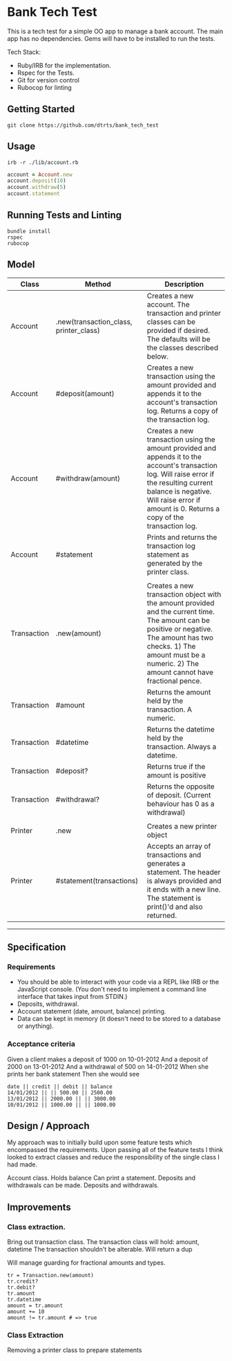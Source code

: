 # Bank Tech Test

This is a tech test for a simple OO app to manage a bank account.
The main app has no dependencies.
Gems will have to be installed to run the tests.

Tech Stack:
- Ruby/IRB for the implementation.
- Rspec for the Tests.
- Git for version control
- Rubocop for linting

## Getting Started
`git clone https://github.com/dtrts/bank_tech_test`

## Usage

`irb -r ./lib/account.rb`
```ruby
account = Account.new
account.deposit(10)
account.withdraw(5)
account.statement
```

## Running Tests and Linting
```
bundle install
rspec
rubocop
```

## Model

| Class | Method | Description |
|---|---|---|
| Account | .new(transaction_class, printer_class) | Creates a new account. The transaction and printer classes can be provided if desired. The defaults will be the classes described below. |
| Account | #deposit(amount) | Creates a new transaction using the amount provided and appends it to the account's  transaction log. Returns a copy of the transaction log. |
| Account | #withdraw(amount) | Creates a new transaction using the amount provided and appends it to the account's  transaction log.  Will raise error if the resulting current balance is negative. Will raise error if amount is 0. Returns a copy of the transaction log. |
| Account | #statement | Prints and returns the transaction log statement as generated by the printer class. |
||||
| Transaction | .new(amount) | Creates a new transaction object with the amount provided and the current time. The amount can be positive or negative. The amount  has two checks. 1) The amount must be a numeric. 2) The amount cannot have fractional pence.  |
| Transaction | #amount | Returns the amount held by the transaction. A numeric. |
| Transaction | #datetime | Returns the datetime held by the transaction. Always a datetime. |
| Transaction | #deposit? | Returns true if the amount is positive |
| Transaction | #withdrawal? | Returns the opposite of deposit. (Current behaviour has 0 as a withdrawal) |
||||
| Printer | .new | Creates a new printer object |
| Printer | #statement(transactions) | Accepts an array of transactions and generates a statement. The header is always provided and it ends with a new line. The statement is print()'d and also returned. |




---

## Specification

### Requirements

- You should be able to interact with your code via a REPL like IRB or the JavaScript console. (You don't need to implement a command line interface that takes input from STDIN.)
- Deposits, withdrawal.
- Account statement (date, amount, balance) printing.
- Data can be kept in memory (it doesn't need to be stored to a database or anything).

### Acceptance criteria

Given a client makes a deposit of 1000 on 10-01-2012
And a deposit of 2000 on 13-01-2012
And a withdrawal of 500 on 14-01-2012
When she prints her bank statement
Then she would see

```
date || credit || debit || balance
14/01/2012 || || 500.00 || 2500.00
13/01/2012 || 2000.00 || || 3000.00
10/01/2012 || 1000.00 || || 1000.00
```

## Design / Approach

My approach was to initially build upon some feature tests which encompassed the requirements.
Upon passing all of the feature tests I think looked to extract classes and reduce the responsibility of the single class I had made.



Account class.
Holds balance
Can print a statement.
Deposits and withdrawals can be made.
Deposits and withdrawals.


## Improvements

### Class extraction.
Bring out transaction class.
The transaction class will hold: amount, datetime
The transaction shouldn't be alterable.
Will return a dup

Will manage guarding for fractional amounts and types.
```
tr = Transaction.new(amount)
tr.credit?
tr.debit?
tr.amount
tr.datetime
amount = tr.amount
amount += 10
amount != tr.amount # => true
```

### Class Extraction
Removing a printer class to prepare statements
